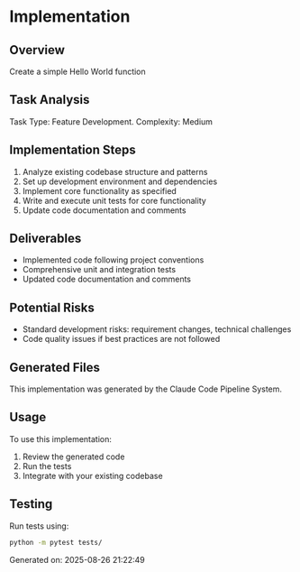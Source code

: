# Implementation

## Overview
Create a simple Hello World function

## Task Analysis
Task Type: Feature Development. Complexity: Medium

## Implementation Steps
1. Analyze existing codebase structure and patterns
2. Set up development environment and dependencies
3. Implement core functionality as specified
4. Write and execute unit tests for core functionality
5. Update code documentation and comments

## Deliverables
- Implemented code following project conventions
- Comprehensive unit and integration tests
- Updated code documentation and comments

## Potential Risks
- Standard development risks: requirement changes, technical challenges
- Code quality issues if best practices are not followed

## Generated Files
This implementation was generated by the Claude Code Pipeline System.

## Usage
To use this implementation:
1. Review the generated code
2. Run the tests
3. Integrate with your existing codebase

## Testing
Run tests using:
```bash
python -m pytest tests/
```

Generated on: 2025-08-26 21:22:49
